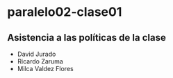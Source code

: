 # paralelo02-clase01
## Asistencia a las políticas de la clase
+ David Jurado
+ Ricardo Zaruma
+ Milca Valdez Flores
